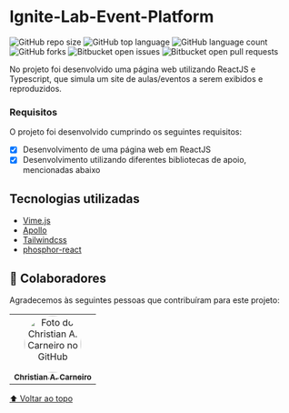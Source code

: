 # Ignite-Lab-Event-Platform

![GitHub repo size](https://img.shields.io/github/repo-size/horakhy/Ignite-Lab-Event-Platform?style=for-the-badge)
![GitHub top language](https://img.shields.io/github/languages/top/horakhy/Ignite-Lab-Event-Platform?style=for-the-badge)
![GitHub language count](https://img.shields.io/github/languages/count/horakhy/Ignite-Lab-Event-Platform?style=for-the-badge)
![GitHub forks](https://img.shields.io/github/forks/horakhy/Ignite-Lab-Event-Platform?style=for-the-badge)
![Bitbucket open issues](https://img.shields.io/bitbucket/issues/horakhy/Ignite-Lab-Event-Platform?style=for-the-badge)
![Bitbucket open pull requests](https://img.shields.io/bitbucket/pr-raw/horakhy/Ignite-Lab-Event-Platform?style=for-the-badge)

No projeto foi desenvolvido uma página web utilizando ReactJS e Typescript, que simula um site de aulas/eventos a serem exibidos e reproduzidos.

### Requisitos

O projeto foi desenvolvido cumprindo os seguintes requisitos:

- [x] Desenvolvimento de uma página web em ReactJS
- [x] Desenvolvimento utilizando diferentes bibliotecas de apoio, mencionadas abaixo

## Tecnologias utilizadas
- [Vime.js](https://vimejs.com/)
- [Apollo](https://www.apollographql.com/docs/react/)
- [Tailwindcss](https://tailwindcss.com)
- [phosphor-react](https://phosphoricons.com/)

## 🤝 Colaboradores

Agradecemos às seguintes pessoas que contribuíram para este projeto:

<table>
  <tr>
    <td align="center">
      <a href="https://github.com/horakhy/">
        <img style="border-radius: 500px" src="https://avatars.githubusercontent.com/u/62550733?v=4" width="100px;" alt="Foto do Christian A. Carneiro no GitHub"/><br>
        <sub>
          <b>Christian A. Carneiro</b>
        </sub>
      </a>
    </td>
  </tr>
</table>

[⬆ Voltar ao topo](#Ignite-Lab-Event-Platform)<br>

